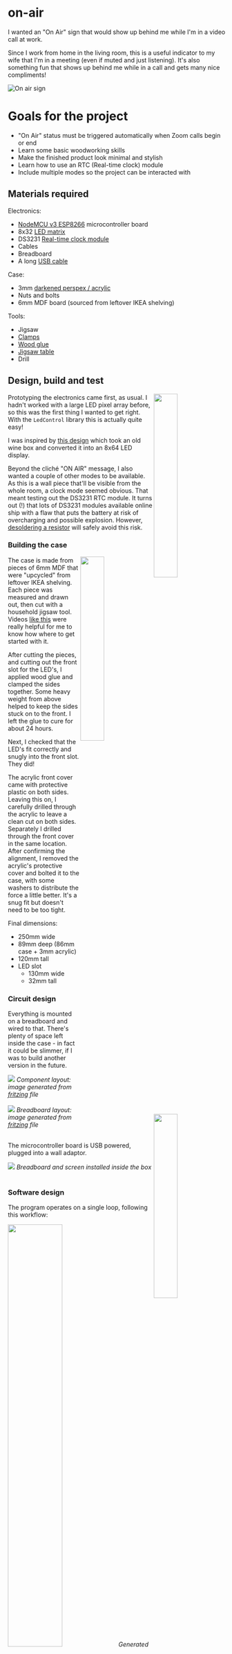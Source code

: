 # on-air

I wanted an "On Air" sign that would show up behind me while I'm in a video call at work.

Since I work from home in the living room, this is a useful indicator to my wife that I'm in a meeting (even if muted and just listening). It's also something fun that shows up behind me while in a call and gets many nice compliments!

![On air sign](images/on-air.jpeg "On Air sign")

# Goals for the project
 * "On Air" status must be triggered automatically when Zoom calls begin or end
 * Learn some basic woodworking skills
 * Make the finished product look minimal and stylish
 * Learn how to use an RTC (Real-time clock) module
 * Include multiple modes so the project can be interacted with

## Materials required
Electronics:
* [NodeMCU v3 ESP8266](https://www.amazon.de/-/en/gp/product/B074Q2WM1Y/ref=ppx_yo_dt_b_search_asin_title?ie=UTF8&psc=1) microcontroller board
* 8x32 [LED matrix](https://www.amazon.de/-/en/gp/product/B079HVW652/ref=ppx_yo_dt_b_search_asin_title?ie=UTF8&psc=1)
* DS3231 [Real-time clock module](https://www.amazon.de/-/en/gp/product/B077XN4LL4/ref=ppx_yo_dt_b_search_asin_title?ie=UTF8&psc=1)
* Cables
* Breadboard
* A long [USB cable](https://www.amazon.de/-/en/gp/product/B01NCJHEHJ/ref=ppx_yo_dt_b_search_asin_title?ie=UTF8&psc=1)

Case:
* 3mm [darkened perspex / acrylic](https://www.amazon.de/-/en/gp/product/B0856148X9/ref=ppx_yo_dt_b_search_asin_title?ie=UTF8&psc=1)
* Nuts and bolts
* 6mm MDF board (sourced from leftover IKEA shelving)

Tools:
* Jigsaw
* [Clamps](https://www.amazon.de/gp/product/B0875RW1Y6/ref=ppx_yo_dt_b_asin_title_o02_s00?ie=UTF8&psc=1)
* [Wood glue](https://www.amazon.de/gp/product/B0012FBQ0U/ref=ppx_yo_dt_b_asin_title_o03_s00?ie=UTF8&psc=1)
* [Jigsaw table](https://www.amazon.de/gp/product/B0011KXNC0/ref=ppx_yo_dt_b_asin_title_o04_s00?ie=UTF8&psc=1)
* Drill

## Design, build and test
<img src="images/prototype.jpeg" width="33%" align="right"/>Prototyping the electronics came first, as usual. I hadn't worked with a large LED pixel array before, so this was the first thing I wanted to get right. With the `LedControl` library this is actually quite easy!

I was inspired by [this design](http://www.tjstephens.com/blog/2016/05/16/led-matrix-display/) which took an old wine box and converted it into an 8x64 LED display.

Beyond the cliché "ON AIR" message, I also wanted a couple of other modes to be available. As this is a wall piece that'll be visible from the whole room, a clock mode seemed obvious. That meant testing out the DS3231 RTC module. It turns out (!) that lots of DS3231 modules available online ship with a flaw that puts the battery at risk of overcharging and possible explosion. However, [desoldering a resistor](https://forum.arduino.cc/t/zs-042-ds3231-rtc-module/268862/70) will safely avoid this risk.

### Building the case
<img src="images/case.jpeg" width="33%" align="right"/>The case is made from pieces of 6mm MDF that were "upcycled" from leftover IKEA shelving. Each piece was measured and drawn out, then cut with a household jigsaw tool. Videos [like this](https://www.youtube.com/watch?v=jWneDzqAbH8) were really helpful for me to know how where to get started with it.

After cutting the pieces, and cutting out the front slot for the LED's, I applied wood glue and clamped the sides together. Some heavy weight from above helped to keep the sides stuck on to the front. I left the glue to cure for about 24 hours.

Next, I checked that the LED's fit correctly and snugly into the front slot. They did!

<img src="images/acrylic.jpeg" width="33%" align="right"/>The acrylic front cover came with protective plastic on both sides. Leaving this on, I carefully drilled through the acrylic to leave a clean cut on both sides. Separately I drilled through the front cover in the same location. After confirming the alignment, I removed the acrylic's protective cover and bolted it to the case, with some washers to distribute the force a little better. It's a snug fit but doesn't need to be too tight.

Final dimensions:
* 250mm wide
* 89mm deep (86mm case + 3mm acrylic)
* 120mm tall
* LED slot
  * 130mm wide
  * 32mm tall

### Circuit design

Everything is mounted on a breadboard and wired to that. There's plenty of space left inside the case - in fact it could be slimmer, if I was to build another version in the future.

<img src="images/logical_bb.png"/>
<i>Component layout: image generated from <a href="images/logical.fzz">fritzing</a> file</i><br/><br/>

<img src="images/assembly_bb.png"/>
<i>Breadboard layout: image generated from <a href="images/assembly.fzz">fritzing</a> file</i><br/><br/>

The microcontroller board is USB powered, plugged into a wall adaptor.

<img src="images/box-interior.jpeg"/>
<i>Breadboard and screen installed inside the box</i><br/><br/>

### Software design

The program operates on a single loop, following this workflow:

<img src="images/workflow.png" width="50%"/>
<i>Generated from .puml <a href="images/workflow.puml">file</a></i><br/><br/>

### REST API
See the [Swagger docs](http://jackhiggins.ie/on-air/docs/) for details

## Remote control webapp
<img src="images/webapp.jpeg" width="33%" align="right"/>I based the design for the remote control application on the one I made for my [traffic light](https://github.com/skhg/traffic-light-controller/). It's pure JS/CSS with the only external dependency on [FontAwesome](https://fontawesome.com/) for icons.

It's hosted on GitHub pages so all the on-air sign has to do is proxy the initial request to load `index.html`

Updates to the sign state are shared via Websocket to all connected clients. Requests to change state are provided by the REST endpoints mentioned above.

## Zoom integration
Originally I wanted to use Zoom's webhook API to send messages to a gateway API, and then pass these on to the on-air sign. However, it turned out to be easier to use the fantastic [pyzoomproc](https://github.com/darrenpmeyer/pyzoomproc) utility, which runs on my work laptop and triggers [curl](https://github.com/curl/curl) to hit the appropriate endpoints on my sign.

## Scrolling marquee
Everyone's #1 feature request: `<marquee/>` support. From the webapp or using the `/api/message` endpoint, you can send a message that will be displayed and scroll on the screen.

Current limitations:
* Non-accented ASCII characters only
* 255 character max length

## Clock
The RTC module keeps time quite accurately, to within a few seconds over a year. I used a separate Arduino [sketch](testing/real-time-clock/real-time-clock.ino) to set the UTC time correctly once, and then I rely on the [Timezone](https://github.com/JChristensen/Timezone) library to handle local time conversions. This also conveniently handles daylight savings time adjustments.

## Temperature display
As the RTC module also includes a [thermometer](https://www.edn.com/rtc-design-part-2-temperature-compensation-is-critical/), the current temperature can also be displayed on-screen. I made a small correction because the sensor is in a closed box and doesn't get much airflow, but it seems to be fairly accurate for "room temperature" values.

## Next steps and improvements
Some future ideas:
* Include a QR code on the webapp for sharing easily

## References and helpful tools
https://www.pixilart.com/draw#
